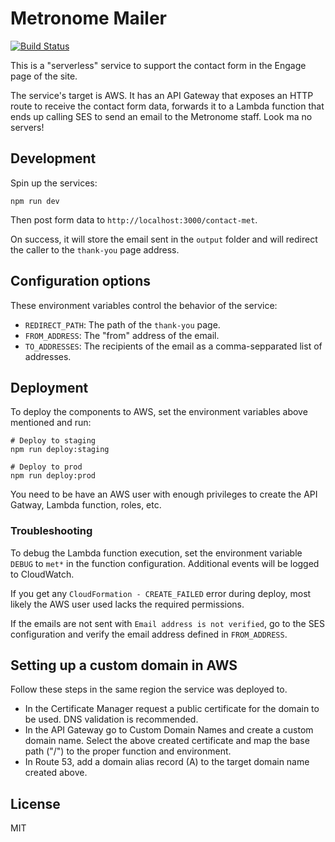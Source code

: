 # Metronome Mailer

[![Build Status](https://travis-ci.com/autonomoussoftware/metronome-send-email.svg?branch=master)](https://travis-ci.com/autonomoussoftware/metronome-send-email)

This is a "serverless" service to support the contact form in the Engage page of the site.

The service's target is AWS.
It has an API Gateway that exposes an HTTP route to receive the contact form data, forwards it to a Lambda function that ends up calling SES to send an email to the Metronome staff.
Look ma no servers!

## Development

Spin up the services:

```shell
npm run dev
```

Then post form data to `http://localhost:3000/contact-met`.

On success, it will store the email sent in the `output` folder and will redirect the caller to the `thank-you` page address.

## Configuration options

These environment variables control the behavior of the service:

- `REDIRECT_PATH`: The path of the `thank-you` page.
- `FROM_ADDRESS`: The "from" address of the email.
- `TO_ADDRESSES`: The recipients of the email as a comma-sepparated list of addresses.

## Deployment

To deploy the components to AWS, set the environment variables above mentioned and run:

```shell
# Deploy to staging
npm run deploy:staging

# Deploy to prod
npm run deploy:prod
```

You need to be have an AWS user with enough privileges to create the API Gatway, Lambda function, roles, etc.

### Troubleshooting

To debug the Lambda function execution, set the environment variable `DEBUG` to `met*` in the function configuration.
Additional events will be logged to CloudWatch.

If you get any `CloudFormation - CREATE_FAILED` error during deploy, most likely the AWS user used lacks the required permissions.

If the emails are not sent with `Email address is not verified`, go to the SES configuration and verify the email address defined in `FROM_ADDRESS`.

## Setting up a custom domain in AWS

Follow these steps in the same region the service was deployed to.

- In the Certificate Manager request a public certificate for the domain to be used. DNS validation is recommended.
- In the API Gateway go to Custom Domain Names and create a custom domain name. Select the above created certificate and map the base path ("/") to the proper function and environment.
- In Route 53, add a domain alias record (A) to the target domain name created above.

## License

MIT
